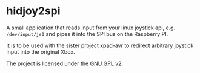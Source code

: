 # hidjoy2spi

A small application that reads input from your linux joystick api, e.g. `/dev/input/js0`
and pipes it into the SPI bus on the Raspberry PI.

It is to be used with the sister project [xpad-avr](https://github.com/ripdajacker/xpad-avr)
to redirect arbitrary joystick input into the original Xbox.

The project is licensed under the [GNU GPL v2](https://www.gnu.org/licenses/old-licenses/gpl-2.0.txt).
